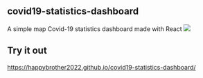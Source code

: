 ## covid19-statistics-dashboard
A simple map Covid-19 statistics dashboard made with React
![](https://cdn.discordapp.com/attachments/873441703330185250/932587235834994698/Screenshot_2022-01-17_18-47-39.png)

## Try it out
https://happybrother2022.github.io/covid19-statistics-dashboard/
